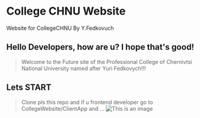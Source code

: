 # College CHNU Website
Website for CollegeCHNU By Y.Fedkovuch


## Hello Developers, how are u? I hope that's good!


>Welcome to the Future site of the Professional College of Chernivtsi National University named after Yuri Fedkovych!!!


## Lets START

>Clone pls this repo and if u frontend developer go to CollegeWebsite/ClientApp and ...
![This is an image](https://procoders.tech/wp-content/uploads/2020/11/Lets-get-to-work.gif)

